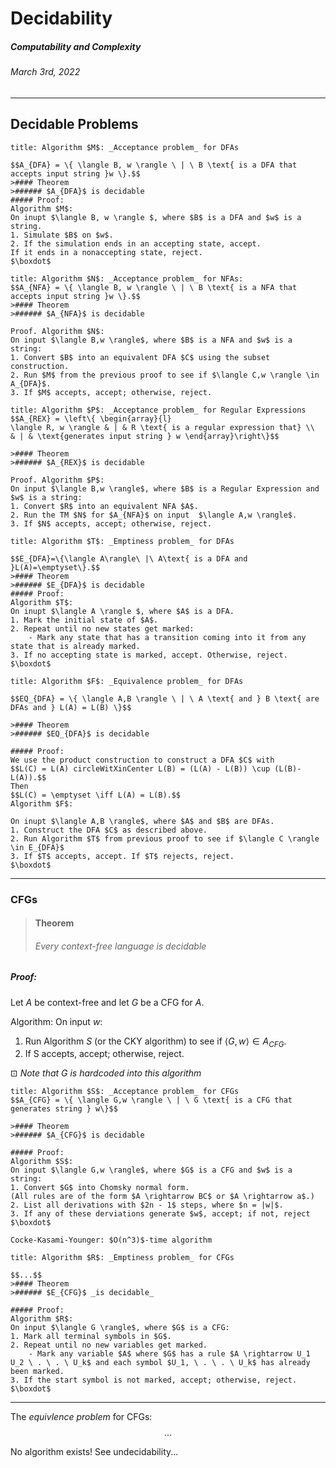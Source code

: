 # Decidability
##### Computability and Complexity
###### March 3rd, 2022
---

## Decidable Problems 

```ad-abstract
title: Algorithm $M$: _Acceptance problem_ for DFAs

$$A_{DFA} = \{ \langle B, w \rangle \ | \ B \text{ is a DFA that accepts input string }w \}.$$
>#### Theorem
>###### $A_{DFA}$ is decidable
##### Proof:
Algorithm $M$:
On inupt $\langle B, w \rangle $, where $B$ is a DFA and $w$ is a string.
1. Simulate $B$ on $w$.
2. If the simulation ends in an accepting state, accept.
If it ends in a nonaccepting state, reject.
$\boxdot$
```

```ad-abstract
title: Algorithm $N$: _Acceptance problem_ for NFAs:
$$A_{NFA} = \{ \langle B, w \rangle \ | \ B \text{ is a NFA that accepts input string }w \}.$$
>#### Theorem
>###### $A_{NFA}$ is decidable

Proof. Algorithm $N$: 
On input $\langle B,w \rangle$, where $B$ is a NFA and $w$ is a string: 
1. Convert $B$ into an equivalent DFA $C$ using the subset construction. 
2. Run $M$ from the previous proof to see if $\langle C,w \rangle \in A_{DFA}$. 
3. If $M$ accepts, accept; otherwise, reject.
```

```ad-abstract
title: Algorithm $P$: _Acceptance problem_ for Regular Expressions
$$A_{REX} = \left\{ \begin{array}{l} 
\langle R, w \rangle & | & R \text{ is a regular expression that} \\
& | & \text{generates input string } w \end{array}\right\}$$

>#### Theorem
>###### $A_{REX}$ is decidable

Proof. Algorithm $P$: 
On input $\langle B,w \rangle$, where $B$ is a Regular Expression and $w$ is a string: 
1. Convert $R$ into an equivalent NFA $A$.
2. Run the TM $N$ for $A_{NFA}$ on input  $\langle A,w \rangle$. 
3. If $N$ accepts, accept; otherwise, reject.
```

```ad-abstract
title: Algorithm $T$: _Emptiness problem_ for DFAs

$$E_{DFA}=\{\langle A\rangle\ |\ A\text{ is a DFA and }L(A)=\emptyset\}.$$
>#### Theorem
>###### $E_{DFA}$ is decidable
##### Proof:
Algorithm $T$:
On inupt $\langle A \rangle $, where $A$ is a DFA.
1. Mark the initial state of $A$.
2. Repeat until no new states get marked:
	- Mark any state that has a transition coming into it from any state that is already marked.
3. If no accepting state is marked, accept. Otherwise, reject.
$\boxdot$
```

```ad-abstract
title: Algorithm $F$: _Equivalence problem_ for DFAs

$$EQ_{DFA} = \{ \langle A,B \rangle \ | \ A \text{ and } B \text{ are DFAs and } L(A) = L(B) \}$$

>#### Theorem
>###### $EQ_{DFA}$ is decidable

##### Proof:
We use the product construction to construct a DFA $C$ with 
$$L(C) = L(A) circleWitXinCenter L(B) = (L(A) - L(B)) \cup (L(B)-L(A)).$$
Then
$$L(C) = \emptyset \iff L(A) = L(B).$$
Algorithm $F$:

On inupt $\langle A,B \rangle$, where $A$ and $B$ are DFAs.
1. Construct the DFA $C$ as described above.
2. Run Algorithm $T$ from previous proof to see if $\langle C \rangle \in E_{DFA}$
3. If $T$ accepts, accept. If $T$ rejects, reject.
$\boxdot$
```

---
### CFGs

>#### Theorem
>###### Every context-free language is decidable

##### Proof:

Let $A$ be context-free and let $G$ be a CFG for $A$. 

Algorithm: 
On input $w$: 
1. Run Algorithm $S$ (or the CKY algorithm) to see if $\langle G,w \rangle \in A_{CFG}$. 
2. If S accepts, accept; otherwise, reject. 

$\boxdot$
_Note that $G$ is hardcoded into this algorithm_

```ad-abstract
title: Algorithm $S$: _Acceptance problem_ for CFGs
$$A_{CFG} = \{ \langle G,w \rangle \ | \ G \text{ is a CFG that generates string } w\}$$

>#### Theorem
>###### $A_{CFG}$ is decidable

##### Proof:
Algorithm $S$:
On input $\langle G,w \rangle$, where $G$ is a CFG and $w$ is a string:
1. Convert $G$ into Chomsky normal form.
(All rules are of the form $A \rightarrow BC$ or $A \rightarrow a$.)
2. List all derivations with $2n - 1$ steps, where $n = |w|$.
3. If any of these derviations generate $w$, accept; if not, reject
$\boxdot$

Cocke-Kasami-Younger: $O(n^3)$-time algorithm
```

```ad-abstract
title: Algorithm $R$: _Emptiness problem_ for CFGs

$$...$$
>#### Theorem
>###### $E_{CFG}$ _is decidable_

##### Proof:
Algorithm $R$: 
On input $\langle G \rangle$, where $G$ is a CFG: 
1. Mark all terminal symbols in $G$. 
2. Repeat until no new variables get marked. 
	- Mark any variable $A$ where $G$ has a rule $A \rightarrow U_1 U_2 \ . \ . \ U_k$ and each symbol $U_1, \ . \ . \ U_k$ has already been marked.
3. If the start symbol is not marked, accept; otherwise, reject.
$\boxdot$
```
---

The _equivlence problem_ for CFGs:
$$...$$

No algorithm exists!
See undecidability...
